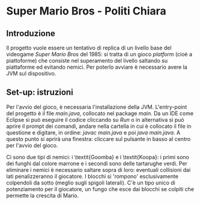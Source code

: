 # Super Mario Bros - Politi Chiara

## Introduzione
Il progetto vuole essere un tentativo di replica di un livello base del videogame _Super Mario Bros_ del 1985: si tratta di un gioco _platform_ (cioè a piattoforme) che consiste nel superamento del livello saltando su piattaforme ed evitando nemici. Per poterlo avviare è necessario avere la JVM sul dispositivo.


## Set-up: istruzioni
Per l'avvio del gioco, è necessaria l'installazione della JVM. L'entry-point del progetto è il file _main.java_, collocato nel package _main_. Da un IDE come Eclipse si può eseguire il codice cliccando su _Run_ o in alternativa si può aprire il prompt dei comandi, andare nella cartella in cui è collocato il file in questione e digitare, in ordine: _javac main.java_ e poi _java main.java_.
A questo punto si aprirà una finestra: cliccare sul pulsante in basso al centro per l'avvio del gioco. 

Ci sono due tipi di nemici: i \textit{Goomba} e i \textit{Koopa}: i primi sono dei funghi dal colore marrone e i secondi sono delle tartarughe verdi. Per eliminare i nemici è necessario saltare sopra di loro: eventuali collisioni dai lati penalizzeranno il giocatore.
I blocchi si 'rompono' esclusivamente colpendoli da sotto (meglio sugli spigoli laterali).
C'è un tipo unico di potenziamento per il giocatore, un fungo che esce dai blocchi se colpiti che permette la crescita di Mario.
